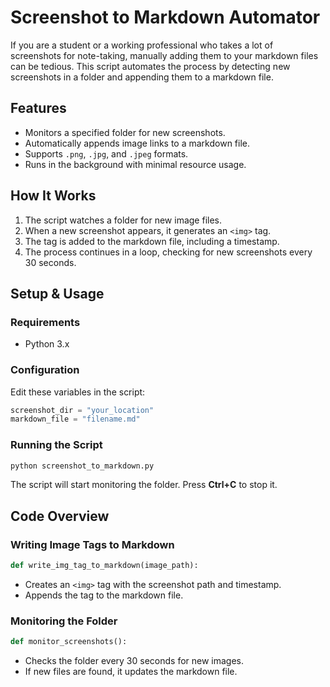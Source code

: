 # Screenshot to Markdown Automator

If you are a student or a working professional who takes a lot of screenshots for note-taking, manually adding them to your markdown files can be tedious. This script automates the process by detecting new screenshots in a folder and appending them to a markdown file.

## Features
- Monitors a specified folder for new screenshots.
- Automatically appends image links to a markdown file.
- Supports `.png`, `.jpg`, and `.jpeg` formats.
- Runs in the background with minimal resource usage.

## How It Works
1. The script watches a folder for new image files.
2. When a new screenshot appears, it generates an `<img>` tag.
3. The tag is added to the markdown file, including a timestamp.
4. The process continues in a loop, checking for new screenshots every 30 seconds.

## Setup & Usage

### Requirements
- Python 3.x

### Configuration
Edit these variables in the script:
```python
screenshot_dir = "your_location"
markdown_file = "filename.md"      
```

### Running the Script
```sh
python screenshot_to_markdown.py
```
The script will start monitoring the folder. Press **Ctrl+C** to stop it.

## Code Overview

### Writing Image Tags to Markdown
```python
def write_img_tag_to_markdown(image_path):
```
- Creates an `<img>` tag with the screenshot path and timestamp.
- Appends the tag to the markdown file.

### Monitoring the Folder
```python
def monitor_screenshots():
```
- Checks the folder every 30 seconds for new images.
- If new files are found, it updates the markdown file.
